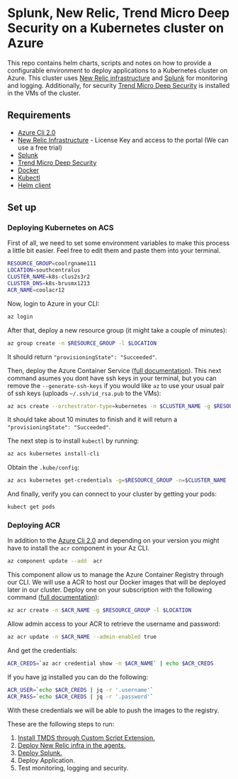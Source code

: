 # Splunk, New Relic, Trend Micro Deep Security on a Kubernetes cluster on Azure

This repo contains helm charts, scripts and notes on how to provide a configurable environment to deploy applications to a Kubernetes cluster on Azure. This cluster uses [New Relic infrastructure](https://newrelic.com/infrastructure) and [Splunk](https://www.splunk.com/) for monitoring and logging. Additionally, for security [Trend Micro Deep Security](https://www.trendmicro.com/en_us/business/products/hybrid-cloud/deep-security-data-center.html) is installed in the VMs of the cluster.

## Requirements

- [Azure Cli 2.0](https://docs.microsoft.com/en-us/cli/azure/install-azure-cli)
- [New Relic Infrastructure](https://newrelic.com/infrastructure) - License Key and access to the portal (We can use a free trial)
- [Splunk](https://www.splunk.com/)
- [Trend Micro Deep Security](https://www.trendmicro.com/en_us/business/products/hybrid-cloud/deep-security-data-center.html)
- [Docker](https://docs.docker.com/engine/installation/)
- [Kubectl](https://kubernetes.io/docs/user-guide/prereqs/)
- [Helm client](https://github.com/kubernetes/helm/blob/master/docs/install.md)

## Set up

### Deploying Kubernetes on ACS

First of all, we need to set some environment variables to make this process a little bit easier. Feel free to edit them and paste them into your terminal.

```Bash
RESOURCE_GROUP=coolrgname111
LOCATION=southcentralus
CLUSTER_NAME=k8s-clus2s3r2
CLUSTER_DNS=k8s-brusmx1213
ACR_NAME=coolacr12
```

Now, login to Azure in your CLI:

```Bash
az login
```

After that, deploy a new resource group (it might take a couple of minutes):

```Bash
az group create -n $RESOURCE_GROUP -l $LOCATION
```

It should return `"provisioningState": "Succeeded"`.

Then, deploy the Azure Container Service ([full documentation](https://docs.microsoft.com/en-us/azure/container-service/container-service-kubernetes-walkthrough)). This next command asumes you dont have ssh keys in your terminal, but you can remove the `--generate-ssh-keys` if you would like `az` to use your usual pair of ssh keys (uploads `~/.ssh/id_rsa.pub` to the VMs):

```Bash
az acs create --orchestrator-type=kubernetes -n $CLUSTER_NAME -g $RESOURCE_GROUP -d $CLUSTER_DNS --generate-ssh-keys
```

It should take about 10 minutes to finish and it will return a `"provisioningState": "Succeeded"`.

The next step is to install `kubectl` by running:

```Bash
az acs kubernetes install-cli
```

Obtain the `.kube/config`:

```Bash
az acs kubernetes get-credentials -g=$RESOURCE_GROUP -n=$CLUSTER_NAME
```

And finally, verify you can connect to your cluster by getting your pods:

```Bash
kubect get pods
```

### Deploying ACR

In addition to the [Azure Cli 2.0](https://docs.microsoft.com/en-us/cli/azure/install-azure-cli) and depending on your version you might have to install the `acr` component in your Az CLI.

```Bash
az component update --add  acr
```

This component allow us to manage the Azure Container Registry through our CLI.
We will use a ACR to host our Docker images that will be deployed later in our cluster. Deploy one on your subscription with the following command ([full documentation](https://docs.microsoft.com/en-us/azure/container-registry/container-registry-get-started-azure-cli)):

```bash
az acr create -n $ACR_NAME -g $RESOURCE_GROUP -l $LOCATION
```

Allow admin access to your ACR to retrieve the username and password:

```bash
az acr update -n $ACR_NAME --admin-enabled true
```

And get the credentials:

```bash
ACR_CREDS=`az acr credential show -n $ACR_NAME` | echo $ACR_CREDS
```

If you have [jq](https://stedolan.github.io/jq/) installed you can do the following:

```bash
ACR_USER=`echo $ACR_CREDS | jq -r '.username'`
ACR_PASS=`echo $ACR_CREDS | jq -r '.password'`
```

With these credentials we will be able to push the images to the registry.

These are the following steps to run:

1. [Install TMDS through Custom Script Extension.](./incubator/trendmicro/readme.md)
1. [Deploy New Relic infra in the agents.](./incubator/newrelic-infra)
1. [Deploy Splunk.](./incubator/splunk/readme.md)
1. Deploy Application.
1. Test monitoring, logging and security.





